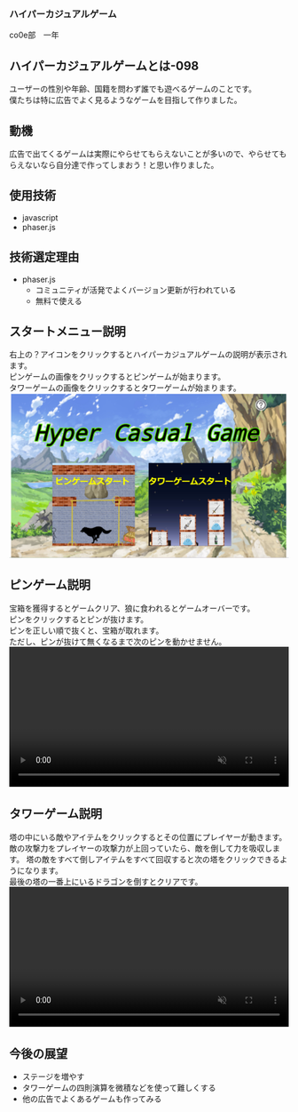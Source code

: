 ### ハイパーカジュアルゲーム
co0e部　一年　
## ハイパーカジュアルゲームとは-098
 ユーザーの性別や年齢、国籍を問わず誰でも遊べるゲームのことです。  
 僕たちは特に広告でよく見るようなゲームを目指して作りました。
## 動機
広告で出てくるゲームは実際にやらせてもらえないことが多いので、やらせてもらえないなら自分達で作ってしまおう！と思い作りました。
## 使用技術
* javascript
* phaser.js
## 技術選定理由
* phaser.js
  * コミュニティが活発でよくバージョン更新が行われている
  * 無料で使える
## スタートメニュー説明
右上の？アイコンをクリックするとハイパーカジュアルゲームの説明が表示されます。  
ピンゲームの画像をクリックするとピンゲームが始まります。  
タワーゲームの画像をクリックするとタワーゲームが始まります。
![スタートメニュー画像](startmenu.png)
## ピンゲーム説明
宝箱を獲得するとゲームクリア、狼に食われるとゲームオーバーです。  
ピンをクリックするとピンが抜けます。  
ピンを正しい順で抜くと、宝箱が取れます。  
ただし、ピンが抜けて無くなるまで次のピンを動かせません。  
<video controls playsinline width="100%" autoplay loop muted="true" src="ピン抜きゲーム .mp4" type="video/mp4" >
 Sorry, your browser doesn't support embedded videos.
</video>
## タワーゲーム説明
塔の中にいる敵やアイテムをクリックするとその位置にプレイヤーが動きます。  
敵の攻撃力をプレイヤーの攻撃力が上回っていたら、敵を倒して力を吸収します。
塔の敵をすべて倒しアイテムをすべて回収すると次の塔をクリックできるようになります。  
最後の塔の一番上にいるドラゴンを倒すとクリアです。  
<video controls playsinline width="100%" autoplay loop muted="true" src="タワーゲーム.mp4" type="video/mp4" >
 Sorry, your browser doesn't support embedded videos.
</video>
## 今後の展望
* ステージを増やす
* タワーゲームの四則演算を微積などを使って難しくする
* 他の広告でよくあるゲームも作ってみる